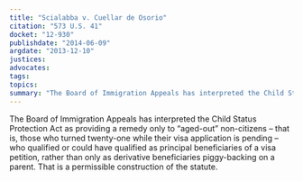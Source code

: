 ```yaml
---
title: "Scialabba v. Cuellar de Osorio"
citation: "573 U.S. 41"
docket: "12-930"
publishdate: "2014-06-09"
argdate: "2013-12-10"
justices:
advocates:
tags:
topics:
summary: "The Board of Immigration Appeals has interpreted the Child Status Protection Act as providing a remedy only to “aged-out” non-citizens – that is, those who turned twenty-one while their visa application is pending – who qualified or could have qualified as principal beneficiaries of a visa petition, rather than only as derivative beneficiaries piggy-backing on a parent. That is a permissible construction of the statute."
---
```

The Board of Immigration Appeals has interpreted the Child Status Protection Act as providing a remedy only to “aged-out” non-citizens – that is, those who turned twenty-one while their visa application is pending – who qualified or could have qualified as principal beneficiaries of a visa petition, rather than only as derivative beneficiaries piggy-backing on a parent. That is a permissible construction of the statute.

